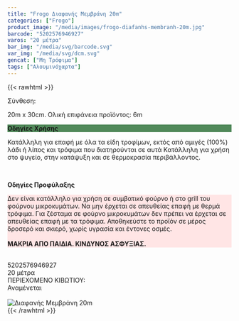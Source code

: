 ```yaml
---
title: "Frogo Διαφανής Μεμβράνη 20m"
categories: ["Frogo"]
product_image: "/media/images/frogo-diafanhs-membranh-20m.jpg"
barcode: "5202576946927"
varos: "20 μέτρα"
bar_img: "/media/svg/barcode.svg"
var_img: "/media/svg/dcm.svg"
gencat: ["Μη Τρόφιμα"]
tags: ["Αλουμινόχαρτα"]
---
```

{{< rawhtml >}}
<div class="product">
<div id="sistatika">Σύνθεση:</div>
<p>20m x 30cm. Ολική επιφάνεια προϊόντος: 6m</p>
<p class="pgend
" style="
    background: #51895a;
"><b>Οδηγίες Χρήσης</b></p>
<p class="pgray">
Κατάλληλη για επαφή με όλα τα είδη τροφίμων, εκτός από αμιγές (100%) λάδι ή λίπος και τρόφιμα που διατηρούνται σε αυτά
Κατάλληλη για χρήση στο ψυγείο, στην κατάψυξη και σε θερμοκρασία περιβάλλοντος.
</p><br>

<p class="pdanger
"><b>Οδηγίες Προφύλαξης</b></p>
<p class="pgray
" style="
    background: #ffe5e5;
">
    Δεν είναι κατάλληλο για χρήση σε συμβατικό φούρνο ή στο grill του φούρνου μικροκυμάτων.
Να μην έρχεται σε απευθείας επαφή με θερμά τρόφιμα.
Για ζέσταμα σε φούρνο μικροκυμάτων δεν πρέπει να έρχεται σε απευθείας επαφή με τα τρόφιμα.
Αποθηκεύστε το προϊόν σε μέρος δροσερό και σκιερό, χωρίς υγρασία και έντονες οσμές.<br><br>
<b>ΜΑΚΡΙΑ ΑΠΟ ΠΑΙΔΙΑ. ΚΙΝΔΥΝΟΣ ΑΣΦΥΞΙΑΣ.</b>
</p><br><div id="barcode"><div id="barimage1"></div><span id="bartext">5202576946927</span></div><div id="varos"><div id="dimimg">
  </div><span id="varostext">20 μέτρα</span></div><div id="kivotio">ΠΕΡΙΕΧΟΜΕΝΟ ΚΙΒΩΤΙΟΥ:<br>Αναμένεται</div><br><div class="pimg"><img alt="Διαφανής Μεμβράνη 20m" title="Διαφανής Μεμβράνη 20m" src="/media/images/frogo-diafanhs-membranh-20m.jpg"></div></div>
{{< /rawhtml >}}